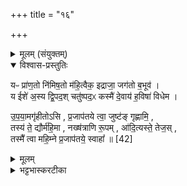 +++
title = "१६"

+++

<details><summary>मूलम् (संयुक्तम्)</summary>

यᳶ प्रा॑ण॒तो नि॑मिष॒तो म॑हि॒त्वैक॒ इद्राजा॒ जग॑तो ब॒भूव॑ । य ईशे॑ अ॒स्य द्वि॒पद॒श्चतु॑ष्पद॒ᳵ कस्मै॑ दे॒वाय॑ ह॒विषा॑ विधेम । उ॒प॒या॒मगृ॑हीतोऽसि प्र॒जाप॑तये त्वा॒ जुष्ट॑ङ्गृह्णामि॒ तस्य॑ ते॒ द्यौर्म॑हि॒मा नख्ष॑त्राणि रू॒पमा॑दि॒त्यस्ते॒ तेज॒स्तस्मै᳚ त्वा महि॒म्ने प्र॒जाप॑तये॒ स्वाहा᳚ ॥ [42]  
</details>

<details open><summary>विश्वास-प्रस्तुतिः</summary>

यᳶ प्रा॑ण॒तो नि॑मिष॒तो म॑हि॒त्वैक॒ इद्राजा॒ जग॑तो ब॒भूव॑ ।  
य ईशे॑ अ॒स्य द्वि॒पद॒श् चतु॑ष्पद॒ᳵ कस्मै॑ दे॒वाय॑ ह॒विषा॑ विधेम ।  

उ॒प॒या॒मगृ॑हीतोऽसि , प्र॒जाप॑तये त्वा॒ जुष्ट॑ङ् गृह्णामि॒ ,  
तस्य॑ ते॒ द्यौर्म॑हि॒मा , नख्ष॑त्राणि रू॒पम् , आ॑दि॒त्यस्ते॒ तेज॒स् ,  
तस्मै᳚ त्वा महि॒म्ने प्र॒जाप॑तये॒ स्वाहा᳚ ॥ [42]  
</details>

<details><summary>मूलम्</summary>

यᳶ प्रा॑ण॒तो नि॑मिष॒तो म॑हि॒त्वैक॒ इद्राजा॒ जग॑तो ब॒भूव॑ ।  
य ईशे॑ अ॒स्य द्वि॒पद॒श् चतु॑ष्पद॒ᳵ कस्मै॑ दे॒वाय॑ ह॒विषा॑ विधेम ।  

उ॒प॒या॒मगृ॑हीतोऽसि , प्र॒जाप॑तये त्वा॒ जुष्ट॑ङ् गृह्णामि॒ ,  
तस्य॑ ते॒ द्यौर्म॑हि॒मा , नख्ष॑त्राणि रू॒पम् , आ॑दि॒त्यस्ते॒ तेज॒स् ,  
तस्मै᳚ त्वा महि॒म्ने प्र॒जाप॑तये॒ स्वाहा᳚ ॥ [42]  
</details>

<details><summary>भट्टभास्करटीका</summary>

1अथ वर्णेन महिमानं गृह्णाति - यः प्राणत इति त्रिष्टुभा उपरिष्टादुपयामया ॥ इयं च व्याख्याता 'ऊर्ध्वा अस्य समिधः' इत्यत्र । यः प्राणतो निमिषतश्च जगतो निजमाहात्म्येन य एक एव राजा बभूव, यश्चेष्टे अस्य द्विपदः चतुष्पदः कस्मै अज्ञातव्रतस्वभावाय देवाय हविषा परिचरेम । उपयामः पृथिवी । तथैव गृहीतोसि । प्रजापतये जुष्टं प्रियं च गृह्णामि । तस्य ते द्यौर्महिमा द्यौरिव महांस्त्वमसि । नक्षत्राणि तव रूपं तव बिभ्रति । एतावन्ति वा तव रूपाणि । आदित्यस्ते तेजः आदित्योपि त्वया तेजस्वी भवति । एवं गृहीत्वा जुहोति । तस्मै तादृशाय महिमवते प्रजापतये त्वा जुहोमीति स्वाहुतं करोमीति ॥

इति सप्तमे पञ्चमे षोडशोनुवाकः ॥  
</details>
